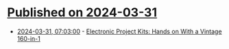 # [Published on 2024-03-31](index.md)

* [2024-03-31, 07:03:00](https://soylentnews.org/article.pl?sid=24/03/30/0254221&from=rss) - [Electronic Project Kits: Hands on With a Vintage 160-in-1](https://soylentnews.org/article.pl?sid=24/03/30/0254221&from=rss)
